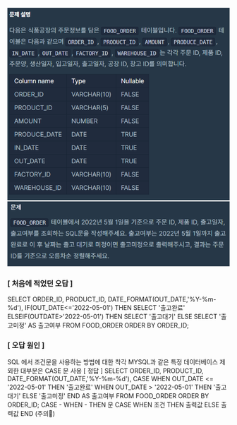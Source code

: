 
![alt text](image.png)
![alt text](image-1.png)
### [ 처음에 적었던 오답 ]
SELECT ORDER_ID, PRODUCT_ID, DATE_FORMAT(OUT_DATE,'%Y-%m-%d'), IF(OUT_DATE<='2022-05-01') THEN SELECT '출고완료' ELSEIF(OUTDATE>'2022-05-01') THEN SELECT '출고대기' ELSE SELECT '출고미정' AS 출고여부
FROM FOOD_ORDER
ORDER BY ORDER_ID;


### [ 오답 원인 ]

SQL 에서 조건문을 사용하는 방법에 대한 착각
MYSQL과 같은 특정 데이터베이스 제외한 대부분은 CASE 문 사용
[ 정답 ]
SELECT ORDER_ID, PRODUCT_ID, DATE_FORMAT(OUT_DATE,'%Y-%m-%d'),
       CASE
           WHEN OUT_DATE <= '2022-05-01' THEN '출고완료'
           WHEN OUT_DATE > '2022-05-01' THEN '출고대기'
           ELSE '출고미정'
       END AS 출고여부
FROM FOOD_ORDER
ORDER BY ORDER_ID;
CASE - WHEN - THEN 문
CASE
    WHEN 조건 THEN 출력값
    ELSE 출력값
END (주의📍)